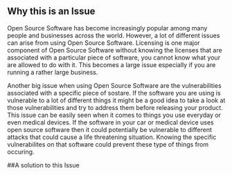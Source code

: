 ## Why this is an Issue

Open Source Software has become increasingly popular among many people and businesses across the world. However, a lot of different issues can arise from using Open Source Software. Licensing is one major component of Open Source Software without knowing the licenses that are associated with a particular piece of software, you cannot know what your are allowed to do with it. This becomes a large issue especially if you are running a rather large business. 

Another big issue when using Open Source Software are the vulnerabilities associated with a specific piece of sostare. If the software you are using is vulnerable to a lot of different things it might be a good idea to take a look at those vulnerabilities and try to address them before releasing your product. This issue can be easily seen when it comes to things you use everyday or even medical devices. If the software in your car or medical device uses open source software then it could potentially be vulnerable to different attacks that could cause a life threatening situation. Knowing the specific vulnerabilites on that software could prevent these type of things from occuring. 

##A solution to this Issue


